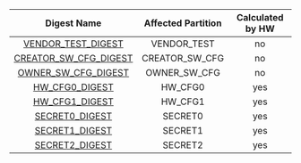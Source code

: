 <!--
DO NOT EDIT THIS FILE DIRECTLY.
It has been generated with ./util/design/gen-otp-mmap.py
-->

|                      Digest Name                      |   Affected Partition  |  Calculated by HW  |
|:-----------------------------------------------------:|:---------------------:|:------------------:|
|    [VENDOR_TEST_DIGEST](#Reg_vendor_test_digest_0)    |      VENDOR_TEST      |         no         |
| [CREATOR_SW_CFG_DIGEST](#Reg_creator_sw_cfg_digest_0) |    CREATOR_SW_CFG     |         no         |
|   [OWNER_SW_CFG_DIGEST](#Reg_owner_sw_cfg_digest_0)   |     OWNER_SW_CFG      |         no         |
|        [HW_CFG0_DIGEST](#Reg_hw_cfg0_digest_0)        |        HW_CFG0        |        yes         |
|        [HW_CFG1_DIGEST](#Reg_hw_cfg1_digest_0)        |        HW_CFG1        |        yes         |
|        [SECRET0_DIGEST](#Reg_secret0_digest_0)        |        SECRET0        |        yes         |
|        [SECRET1_DIGEST](#Reg_secret1_digest_0)        |        SECRET1        |        yes         |
|        [SECRET2_DIGEST](#Reg_secret2_digest_0)        |        SECRET2        |        yes         |
